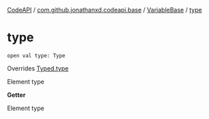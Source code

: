 [CodeAPI](../../index.md) / [com.github.jonathanxd.codeapi.base](../index.md) / [VariableBase](index.md) / [type](.)

# type

`open val type: Type`

Overrides [Typed.type](../-typed/type.md)

Element type

**Getter**

Element type

